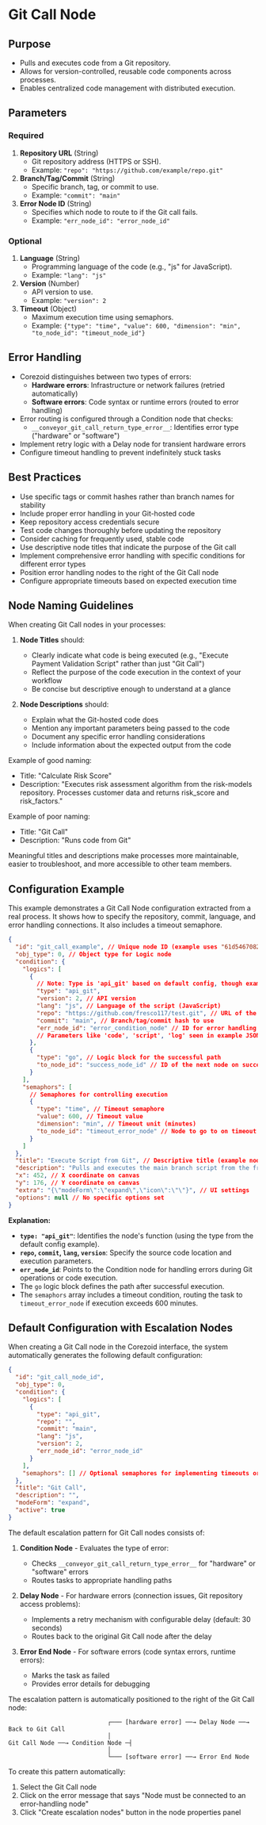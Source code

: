 # Git Call Node

## Purpose

- Pulls and executes code from a Git repository.
- Allows for version-controlled, reusable code components across processes.
- Enables centralized code management with distributed execution.

## Parameters

### Required

1. **Repository URL** (String)
   - Git repository address (HTTPS or SSH).
   - Example: `"repo": "https://github.com/example/repo.git"`
2. **Branch/Tag/Commit** (String)
   - Specific branch, tag, or commit to use.
   - Example: `"commit": "main"`
3. **Error Node ID** (String)
   - Specifies which node to route to if the Git call fails.
   - Example: `"err_node_id": "error_node_id"`

### Optional

1. **Language** (String)
   - Programming language of the code (e.g., "js" for JavaScript).
   - Example: `"lang": "js"`
2. **Version** (Number)
   - API version to use.
   - Example: `"version": 2`
3. **Timeout** (Object)
   - Maximum execution time using semaphors.
   - Example: `{"type": "time", "value": 600, "dimension": "min", "to_node_id": "timeout_node_id"}`

## Error Handling

- Corezoid distinguishes between two types of errors:
  - **Hardware errors**: Infrastructure or network failures (retried automatically)
  - **Software errors**: Code syntax or runtime errors (routed to error handling)
- Error routing is configured through a Condition node that checks:
  - `__conveyor_git_call_return_type_error__`: Identifies error type ("hardware" or "software")
- Implement retry logic with a Delay node for transient hardware errors
- Configure timeout handling to prevent indefinitely stuck tasks

## Best Practices

- Use specific tags or commit hashes rather than branch names for stability
- Include proper error handling in your Git-hosted code
- Keep repository access credentials secure
- Test code changes thoroughly before updating the repository
- Consider caching for frequently used, stable code
- Use descriptive node titles that indicate the purpose of the Git call
- Implement comprehensive error handling with specific conditions for different error types
- Position error handling nodes to the right of the Git Call node
- Configure appropriate timeouts based on expected execution time

## Node Naming Guidelines

When creating Git Call nodes in your processes:

1. **Node Titles** should:

   - Clearly indicate what code is being executed (e.g., "Execute Payment Validation Script" rather
     than just "Git Call")
   - Reflect the purpose of the code execution in the context of your workflow
   - Be concise but descriptive enough to understand at a glance

2. **Node Descriptions** should:
   - Explain what the Git-hosted code does
   - Mention any important parameters being passed to the code
   - Document any specific error handling considerations
   - Include information about the expected output from the code

Example of good naming:

- Title: "Calculate Risk Score"
- Description: "Executes risk assessment algorithm from the risk-models repository. Processes
  customer data and returns risk_score and risk_factors."

Example of poor naming:

- Title: "Git Call"
- Description: "Runs code from Git"

Meaningful titles and descriptions make processes more maintainable, easier to troubleshoot, and
more accessible to other team members.

## Configuration Example

This example demonstrates a Git Call Node configuration extracted from a real process. It shows how
to specify the repository, commit, language, and error handling connections. It also includes a
timeout semaphore.

```json
{
  "id": "git_call_example", // Unique node ID (example uses "61d5467082ba963bce684b6c")
  "obj_type": 0, // Object type for Logic node
  "condition": {
    "logics": [
      {
        // Note: Type is 'api_git' based on default config, though example JSON used 'git_call'
        "type": "api_git",
        "version": 2, // API version
        "lang": "js", // Language of the script (JavaScript)
        "repo": "https://github.com/fresco117/test.git", // URL of the Git repository
        "commit": "main", // Branch/tag/commit hash to use
        "err_node_id": "error_condition_node" // ID for error handling (example uses "61d5467082ba963bce684b70")
        // Parameters like 'code', 'script', 'log' seen in example JSON are often context-specific or less common
      },
      {
        "type": "go", // Logic block for the successful path
        "to_node_id": "success_node_id" // ID of the next node on success (example uses "61d54669513aa04bc96822e2")
      }
    ],
    "semaphors": [
      // Semaphores for controlling execution
      {
        "type": "time", // Timeout semaphore
        "value": 600, // Timeout value
        "dimension": "min", // Timeout unit (minutes)
        "to_node_id": "timeout_error_node" // Node to go to on timeout (example uses "61d5467082ba963bce684b6f")
      }
    ]
  },
  "title": "Execute Script from Git", // Descriptive title (example node had empty title)
  "description": "Pulls and executes the main branch script from the fresco117/test repository.", // Optional description
  "x": 452, // X coordinate on canvas
  "y": 176, // Y coordinate on canvas
  "extra": "{\"modeForm\":\"expand\",\"icon\":\"\"}", // UI settings
  "options": null // No specific options set
}
```

**Explanation:**

- **`type: "api_git"`**: Identifies the node's function (using the type from the default config
  example).
- **`repo`, `commit`, `lang`, `version`**: Specify the source code location and execution
  parameters.
- **`err_node_id`**: Points to the Condition node for handling errors during Git operations or code
  execution.
- The `go` logic block defines the path after successful execution.
- The `semaphors` array includes a timeout condition, routing the task to `timeout_error_node` if
  execution exceeds 600 minutes.

## Default Configuration with Escalation Nodes

When creating a Git Call node in the Corezoid interface, the system automatically generates the
following default configuration:

```json
{
  "id": "git_call_node_id",
  "obj_type": 0,
  "condition": {
    "logics": [
      {
        "type": "api_git",
        "repo": "",
        "commit": "main",
        "lang": "js",
        "version": 2,
        "err_node_id": "error_node_id"
      }
    ],
    "semaphors": [] // Optional semaphores for implementing timeouts or concurrency control
  },
  "title": "Git Call",
  "description": "",
  "modeForm": "expand",
  "active": true
}
```

The default escalation pattern for Git Call nodes consists of:

1. **Condition Node** - Evaluates the type of error:

   - Checks `__conveyor_git_call_return_type_error__` for "hardware" or "software" errors
   - Routes tasks to appropriate handling paths

2. **Delay Node** - For hardware errors (connection issues, Git repository access problems):

   - Implements a retry mechanism with configurable delay (default: 30 seconds)
   - Routes back to the original Git Call node after the delay

3. **Error End Node** - For software errors (code syntax errors, runtime errors):
   - Marks the task as failed
   - Provides error details for debugging

The escalation pattern is automatically positioned to the right of the Git Call node:

```
                            ┌─── [hardware error] ──→ Delay Node ──→ Back to Git Call
                            │
Git Call Node ──→ Condition Node ─┤
                            │
                            └─── [software error] ──→ Error End Node
```

To create this pattern automatically:

1. Select the Git Call node
2. Click on the error message that says "Node must be connected to an error-handling node"
3. Click "Create escalation nodes" button in the node properties panel
